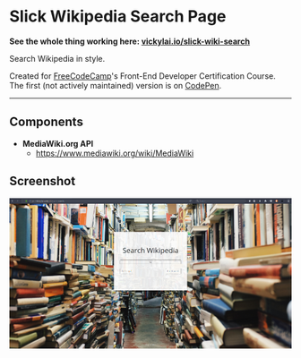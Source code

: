# Slick Wikipedia Search Page

**See the whole thing working here: [vickylai.io/slick-wiki-search](https://vickylai.io/slick-wiki-search/)**

Search Wikipedia in style.

Created for [FreeCodeCamp](https://www.freecodecamp.com/vickylaiio)'s Front-End Developer Certification Course. The first (not actively maintained) version is on [CodePen](http://codepen.io/vickylaiio/pen/xdGRjp).

***

## Components  
* __MediaWiki.org API__
  * https://www.mediawiki.org/wiki/MediaWiki

## Screenshot

![Search me!](/screenshot.png)
